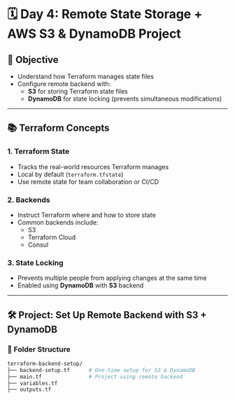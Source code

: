 # 🗓️ Day 4: Remote State Storage + AWS S3 & DynamoDB Project

## 🎯 Objective

- Understand how Terraform manages state files
- Configure remote backend with:
  - **S3** for storing Terraform state files
  - **DynamoDB** for state locking (prevents simultaneous modifications)

---

## 📚 Terraform Concepts

### 1. Terraform State

- Tracks the real-world resources Terraform manages
- Local by default (`terraform.tfstate`)
- Use remote state for team collaboration or CI/CD

### 2. Backends

- Instruct Terraform where and how to store state
- Common backends include:
  - S3
  - Terraform Cloud
  - Consul

### 3. State Locking

- Prevents multiple people from applying changes at the same time
- Enabled using **DynamoDB** with **S3** backend

---

## 🛠️ Project: Set Up Remote Backend with S3 + DynamoDB

### 📁 Folder Structure

```bash
terraform-backend-setup/
├── backend-setup.tf      # One-time setup for S3 & DynamoDB
├── main.tf               # Project using remote backend
├── variables.tf
├── outputs.tf
```
